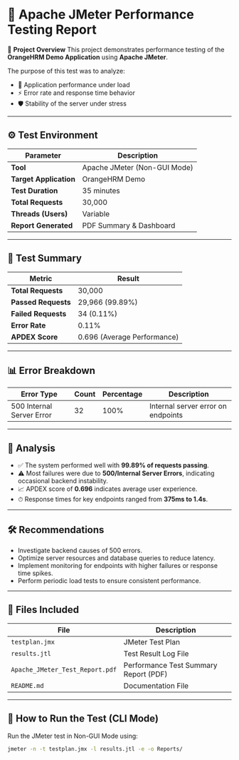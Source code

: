 # 🧪 Apache JMeter Performance Testing Report 
  
📘 **Project Overview**
This project demonstrates performance testing of the **OrangeHRM Demo Application** using **Apache JMeter**.  

The purpose of this test was to analyze:

- 🚀 Application performance under load
- ⚡ Error rate and response time behavior  
- 🛡️ Stability of the server under stress  

---

## ⚙️ Test Environment

| Parameter           | Description                               |
|--------------------|-------------------------------------------|
| **Tool**            | Apache JMeter (Non-GUI Mode)              |
| **Target Application** | OrangeHRM Demo                          |
| **Test Duration**   | 35 minutes                                |
| **Total Requests**  | 30,000                                     |
| **Threads (Users)** | Variable                                  |
| **Report Generated**| PDF Summary & Dashboard                   |

---

## 🧾 Test Summary

| Metric              | Result                                |
|-------------------|----------------------------------------|
| **Total Requests**     | 30,000                                 |
| **Passed Requests**    | 29,966 (99.89%)                        |
| **Failed Requests**    | 34 (0.11%)                              |
| **Error Rate**         | 0.11%                                   |
| **APDEX Score**        | 0.696 (Average Performance)            |

---

## 📊 Error Breakdown

| Error Type                  | Count | Percentage | Description                          |
|-----------------------------|-------|------------|--------------------------------------|
| 500 Internal Server Error    | 32    | 100%       | Internal server error on endpoints   |

---

## 🧠 Analysis

- ✅ The system performed well with **99.89% of requests passing**.  
- ⚠️ Most failures were due to **500/Internal Server Errors**, indicating occasional backend instability.  
- 📈 APDEX score of **0.696** indicates average user experience.  
- ⏱ Response times for key endpoints ranged from **375ms to 1.4s**.  

---

## 🛠️ Recommendations

- Investigate backend causes of 500 errors.  
- Optimize server resources and database queries to reduce latency.  
- Implement monitoring for endpoints with higher failures or response time spikes.  
- Perform periodic load tests to ensure consistent performance.  

---

## 📁 Files Included

| File                            | Description                                |
|--------------------------------|--------------------------------------------|
| `testplan.jmx`                  | JMeter Test Plan                            |
| `results.jtl`                   | Test Result Log File                         |
| `Apache_JMeter_Test_Report.pdf` | Performance Test Summary Report (PDF)       |
| `README.md`                     | Documentation File                          |

---

## 🚀 How to Run the Test (CLI Mode)

Run the JMeter test in Non-GUI Mode using:

```bash
jmeter -n -t testplan.jmx -l results.jtl -e -o Reports/

